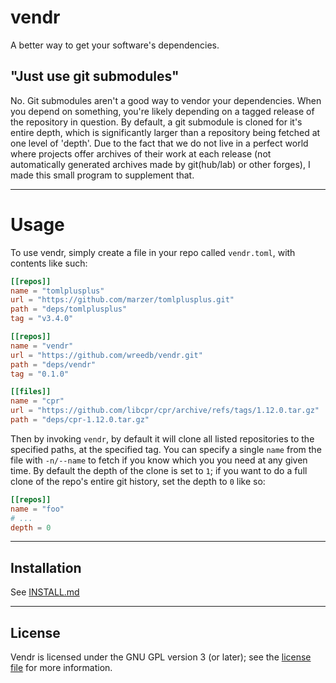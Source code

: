 vendr
=====
A better way to get your software's dependencies.

"Just use git submodules"
-------------------------
No. Git submodules aren't a good way to vendor your dependencies. When you 
depend on something, you're likely depending on a tagged release of the 
repository in question. By default, a git submodule is cloned for it's entire 
depth, which is significantly larger than a repository being fetched at 
one level of 'depth'. Due to the fact that we do not live in a perfect world
where projects offer archives of their work at each release (not automatically 
generated archives made by git(hub/lab) or other forges), I made this small 
program to supplement that.

---
Usage
=====
To use vendr, simply create a file in your repo called `vendr.toml`, with contents like such:
```toml
[[repos]]
name = "tomlplusplus"
url = "https://github.com/marzer/tomlplusplus.git"
path = "deps/tomlplusplus"
tag = "v3.4.0"

[[repos]]
name = "vendr"
url = "https://github.com/wreedb/vendr.git"
path = "deps/vendr"
tag = "0.1.0"

[[files]]
name = "cpr"
url = "https://github.com/libcpr/cpr/archive/refs/tags/1.12.0.tar.gz"
path = "deps/cpr-1.12.0.tar.gz"
```
Then by invoking `vendr`, by default it will clone all listed repositories 
to the specified paths, at the specified tag. You can specify a single 
`name` from the file with `-n/--name` to fetch if you know which you you 
need at any given time. By default the depth of the clone is set to `1`; 
if you want to do a full clone of the repo's entire git history, set the 
depth to `0` like so:
```toml
[[repos]]
name = "foo"
# ...
depth = 0
```

---
Installation
------------
See [INSTALL.md](./INSTALL.md)

---
License
-------
Vendr is licensed under the GNU GPL version 3 (or later); see the [license file](./LICENSE) 
for more information.
